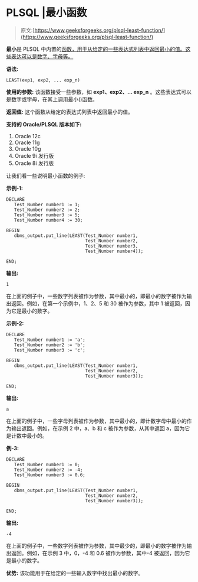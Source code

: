 # PLSQL |最小函数

> 原文:[https://www.geeksforgeeks.org/plsql-least-function/](https://www.geeksforgeeks.org/plsql-least-function/)

**最小**是 PLSQL 中内置的[函数，用于从给定的一些表达式列表中返回最小的值。这些表达可以是数字、字母等。](https://www.geeksforgeeks.org/functions-in-plsql/)

**语法:**

```
LEAST(exp1, exp2, ... exp_n)
```

**使用的参数:**
该函数接受一些参数，如 **exp1、exp2、… exp_n** 。这些表达式可以是数字或字母，在其上调用最小()函数。

**返回值:**
这个函数从给定的表达式列表中返回最小的值。

**支持的 Oracle/PLSQL 版本如下:**

1.  Oracle 12c
2.  Oracle 11g
3.  Oracle 10g
4.  Oracle 9i 发行版
5.  Oracle 8i 发行版

让我们看一些说明最小函数的例子:

**示例-1:**

```
DECLARE 
   Test_Number number1 := 1;
   Test_Number number2 := 2;
   Test_Number number3 := 5;
   Test_Number number4 := 30;

BEGIN 
   dbms_output.put_line(LEAST(Test_Number number1, 
                              Test_Number number2, 
                              Test_Number number3, 
                              Test_Number number4)); 

END; 
```

**输出:**

```
1
```

在上面的例子中，一些数字列表被作为参数，其中最小的，即最小的数字被作为输出返回。例如，在第一个示例中，1、2、5 和 30 被作为参数，其中 1 被返回，因为它是最小的数字。

**示例-2:**

```
DECLARE 
   Test_Number number1 := 'a';
   Test_Number number2 := 'b';
   Test_Number number3 := 'c';

BEGIN 
   dbms_output.put_line(LEAST(Test_Number number1, 
                              Test_Number number2, 
                              Test_Number number3)); 

END;  
```

**输出:**

```
a
```

在上面的例子中，一些字母列表被作为参数，其中最小的，即计数字母中最小的作为输出返回。例如，在示例 2 中，a、b 和 c 被作为参数，从其中返回 a，因为它是计数中最小的。

**例-3:**

```
DECLARE 
   Test_Number number1 := 0;
   Test_Number number2 := -4;
   Test_Number number3 := 0.6;

BEGIN 
   dbms_output.put_line(LEAST(Test_Number number1, 
                              Test_Number number2, 
                              Test_Number number3)); 

END; 
```

**输出:**

```
-4
```

在上面的例子中，一些数字列表被作为参数，其中最少的，即最小的数字被作为输出返回。例如，在示例 3 中，0，-4 和 0.6 被作为参数，其中-4 被返回，因为它是最小的数字。

**优势:**
该功能用于在给定的一些输入数字中找出最小的数字。